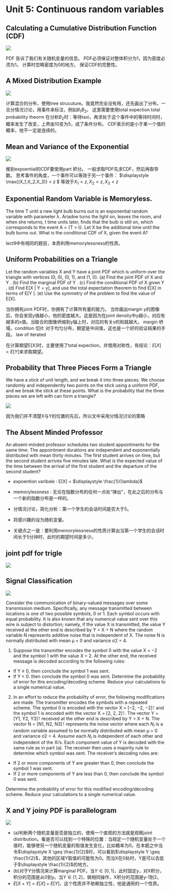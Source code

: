 # Unit 5: Continuous random variables

## Calculating a Cumulative Distribution Function (CDF)

![](ref/lect8/20231009182558.png)

PDF 告诉了我们有关随机变量的信息。
PDF必须保证对整体积分为1，因为密度必须为1。
计算时忽略密度为0的地方。
保证CDF的完整性。


## A Mixed Distribution Example

![](ref/lect8/20231009182634.png)

计算混合的分布，使用tree strucuture。我竟然完全没有用，还先画出了分布。一旦分情况讨论，用事件来标注，例如$\displaystyle B_1 B_2$。
这里需要使用total expection
total probability theorm
在分析$\displaystyle B_2$时：等待taxi，再求处于这个事件中的等待时间时，概率发生了改变，上界由10变为5，成了条件分布。
CDF表示的是小于某一个值的概率，他不一定是连续的。

## Mean and Variance of the Exponential

![](ref/lect8/20231009182456.png)

推到expoential的CDF要使用part 积分。
一般求取PDF先求CDF，然后再取导数。
思考事件的角度，一个事件可以等效于另一个事件：
$\displaystyle \max{(X_1,X_2,X_3)} < z $ 等效于$\displaystyle X_1 < z ,X_2 < z,X_3 < z$

## Exponential Random Variable is Memoryless.

The time T until a new light bulb burns out is an exponential random variable with parameter
λ. Ariadne turns the light on, leaves the room, and when she returns, t time units later, finds
that the bulb is still on, which corresponds to the event A = {T > t}. Let X be the additional
time until the bulb burns out. What is the conditional CDF of X, given the event A?

lect9中有相同的题目，本质利用memorylessness的性质。


## Uniform Probabilities on a Triangle

Let the random variables X and Y have a joint PDF which is uniform over the triangle with
vertices (0, 0), (0, 1), and (1, 0).
(a) Find the joint PDF of X and Y .
(b) Find the marginal PDF of Y .
(c) Find the conditional PDF of X given Y .
(d) Find E[X | Y = y], and use the total expectation theorem to find E[X] in terms of E[Y ].
(e) Use the symmetry of the problem to find the value of E[X]. 

当你拥有joint PDF时，你拥有了计算所有量的能力。
当你画出margin y的图像后，你会发现y值越小，他的密度越大。这是因为在joint density中y越小，对应有越多的x值。当联合的图像坍缩到y轴上时，对应的有关x的和就越大。
margin 坍塌，condition 切片
对于均匀分布，期望是中间值，这也是一个好的验证结果的手段。
law of iterated

在计算期望E[X]时，主要使用了total expection，并借用对称性，有结论：$\displaystyle E[X] = E[Y]$来求取期望。


## Probability that Three Pieces Form a Triangle

We have a stick of unit length, and we break it into three pieces. We choose randomly and
independently two points on the stick using a uniform PDF, and we break the stick at these
points. What is the probability that the three pieces we are left with can form a triangle? 



![](ref/sp5/20231011194034.png)

因为我们并不清楚X与Y的位置的先后，所以文中采用分情况讨论的策略

## The Absent Minded Professor

An absent-minded professor schedules two student appointments for the same time. The appointment durations are independent and exponentially distributed with mean thirty minutes.
The first student arrives on time, but the second student arrives five minutes late. What is the
expected value of the time between the arrival of the first student and the departure of the second
student? 

* expoention varibale : E[X] = $\displaystyle \frac{1}{\lambda}$

* memorylessness : 无论在指数分布的任何一点处“弹出”，在此之后的分布与一个新的指数分布是一样的。

* 分情况讨论，简化分析：第一个学生的会话时间是否大于5。
* 将感兴趣的设为随机变量。
* 关键点之一是：要利用memorylessness的性质计算出当第一个学生的会话时间长于5分钟时，此时的期望时间是多少。

##  joint pdf for trigle

![](ref/sp5/20231014135944.png)


##  Signal Classification 

![](ref/sp5/20231014153859.png)

Consider the communication of binary-valued messages over some transmission medium. Specifically, any message transmitted between locations is one of two
possible symbols, 0 or 1. Each symbol occurs with equal probability. It is also known that any
numerical value sent over this wire is subject to distortion; namely, if the value X is transmitted,
the value Y received at the other end is described by Y = X + N where the random variable
N represents additive noise that is independent of X. The noise N is normally distributed with
mean µ = 0 and variance σ2 = 4.

1) Suppose the transmitter encodes the symbol 0 with the value X = −2 and the symbol 1
with the value X = 2. At the other end, the received message is decoded according to the
following rules:

* If Y ≥ 0, then conclude the symbol 1 was sent.
* If Y < 0. then conclude the symbol 0 was sent.
Determine the probability of error for this encoding/decoding scheme. Reduce your calculations to a single numerical value.

2) In an effort to reduce the probability of error, the following modifications are made. The transmitter encodes the symbols with a repeated scheme. The symbol 0 is encoded with the vector X = [−2, −2, −2]⊺ and the symbol 1 is encoded with the vector X = [2, 2, 2]⊺. The vector Y = [Y1, Y2, Y3]⊺ received at the other end is described by Y = X + N. The vector N = [N1, N2, N3]⊺ represents the noise vector where each $N_i$ is a random variable assumed to be normally distributed with mean µ = 0 and variance σ2 = 4. Assume each $N_i$ is independent of each other and independent of the Xi’s. Each component value of Y is decoded with the same rule as in part (a). The receiver then uses a majority rule to determine which symbol was sent. The receiver’s decoding rules are:

* If 2 or more components of Y are greater than 0, then conclude the symbol 1 was sent.
* If 2 or more components of Y are less than 0, then conclude the symbol 0 was sent.

Determine the probability of error for this modified encoding/decoding scheme. Reduce
your calculations to a single numerical value.

## X and Y joiny PDF is parallelogram

![](ref/sp5/20231014170442.png)

* (a)判断两个随机变量是否是独立的，使用一个直观的方法就是观察joint distribution。看是否可以找到一个特殊的位置：当规定一个随机变量处于一个值时，能够使另一个随机变量的取值发生变化，比如概率为0。在本题之中当令$\displaystyle X \geq \frac{1}{2}$时，可以看到$\displaystyle Y \geq \frac{1}{2}$，其他的区域Y取值的可能性为0。而当X在0处时，Y是可以去低于$\displaystyle \frac{1}{2}$的地方。
* (b)对于Y分情况来计算marginal PDF。当$\displaystyle Y \in [0,1]$，此时固定y，对X积分，积分的范围是从0到y。当$\displaystyle Y \in [1,2]$，做相同操作，X积分的范围是y-1到2。
* $\displaystyle E[X + Y] = E[X] +E[Y]$，这个性质并不依赖独立性，他是通用的一个性质。

